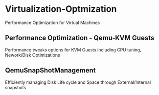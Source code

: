 # Virtualization-Optmization

Performance Optimization for Virtual Machines

## Performance Optimization - Qemu-KVM Guests

Performance tweaks options for KVM Guests including CPU tuning, Nework/Disk Optimizations

## QemuSnapShotManagement

Efficiently managing Disk Life cycle and Space through External/Internal snapshots
